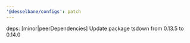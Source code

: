 ```yaml
---
'@desselbane/configs': patch
---
```


deps: [minor|peerDependencies] Update package tsdown from 0.13.5 to 0.14.0
